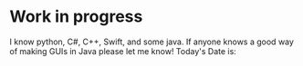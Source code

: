 # Work in progress
I know python, C#, C++, Swift, and some java.  If anyone knows a good way of making GUIs in Java please let me know!
Today's Date is: 